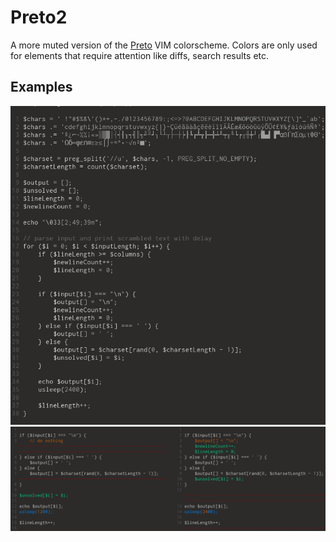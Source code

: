 # Preto2

A more muted version of the [Preto](https://github.com/ewilazarus/preto) VIM colorscheme. Colors are only used for elements that require attention like diffs, search results etc.

## Examples

![code](https://github.com/lamer-x11/examples/raw/master/preto2.png)
![diff](https://github.com/lamer-x11/examples/raw/master/preto2_diff.png)

